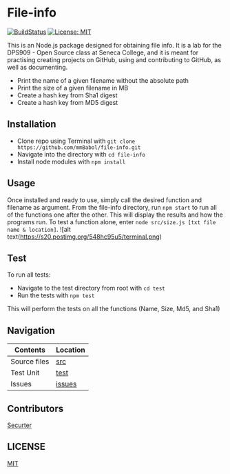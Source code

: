 # File-info
[![BuildStatus](https://travis-ci.org/mmBabol/file-info.svg?branch=master)](https://travis-ci.org/mmBabol/file-info)
[![License: MIT](https://img.shields.io/badge/License-MIT-yellow.svg)](https://github.com/mmbabol/file-info/blob/master/LICENSE)

This is an Node.js package designed for obtaining file info. It is a lab for
the DPS909 - Open Source class at Seneca College, and it is meant for practising creating
projects on GitHub, using and contributing to GitHub, as well as documenting.

* Print the name of a given filename without the absolute path
* Print the size of a given filename in MB
* Create a hash key from Sha1 digest
* Create a hash key from MD5 digest

## Installation

* Clone repo using Terminal with `git clone https://github.com/mmBabol/file-info.git`
* Navigate into the directory with `cd file-info`
* Install node modules with  `npm install`


## Usage

Once installed and ready to use, simply call the desired function and filename as argument. From the file-info directory, run `npm start` to run all of the functions one after the other. This will display the results and how the programs run. To test a function alone, enter `node src/size.js [txt file name & location]`.
![alt text(https://s20.postimg.org/548hc95u5/terminal.png)


## Test

To run all tests:
* Navigate to the test directory from root with `cd test`
* Run the tests with `npm test`

This will perform the tests on all the functions (Name, Size, Md5, and Sha1)


## Navigation

| Contents     | Location      |
| ------------ | ------------- |
| Source files | [src](https://github.com/mmBabol/file-info/tree/master/src) |
| Test Unit    | [test](https://github.com/mmBabol/file-info/tree/master/test) |
| Issues       | [issues](https://github.com/mmBabol/file-info/issues) |


## Contributors

[Securter](https://github.com/Securter)


## LICENSE

[MIT](https://github.com/mmBabol/file-info/blob/master/LICENSE)

